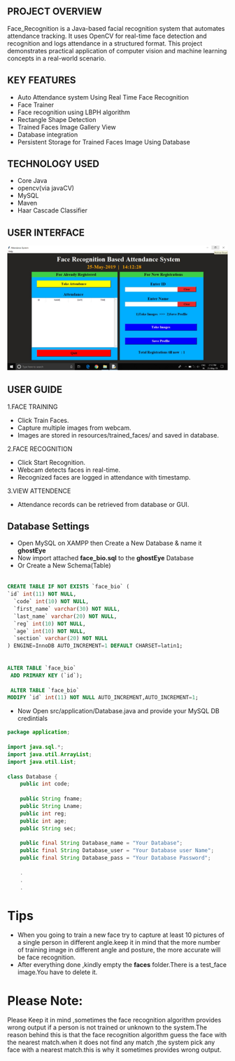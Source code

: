 
## PROJECT OVERVIEW

Face_Recognition is a Java-based facial recognition system that automates attendance tracking. It uses OpenCV for real-time face detection and recognition and logs attendance in a structured format. This project demonstrates practical application of computer vision and machine learning concepts in a real-world scenario.


## KEY FEATURES
* Auto Attendance system Using Real Time Face Recognition
* Face Trainer
* Face recognition using LBPH algorithm
* Rectangle Shape Detection
* Trained Faces Image Gallery View
* Database integration
* Persistent Storage for Trained Faces Image Using Database

## TECHNOLOGY USED
* Core Java
* opencv(via javaCV)
* MySQL
* Maven
* Haar Cascade Classifier
## USER INTERFACE
<img src="./src/appLayout.jpg" alt="ExoVisix UI" style="width: 700px;"/>



## USER GUIDE

 1.FACE TRAINING
* Click Train Faces.
* Capture multiple images from webcam.
* Images are stored in resources/trained_faces/ and saved in database.

 2.FACE RECOGNITION
* Click Start Recognition.
* Webcam detects faces in real-time.
* Recognized faces are logged in attendance with timestamp.

 3.VIEW ATTENDENCE
* Attendance records can be retrieved from database or GUI.
   


## Database Settings 
* Open MySQL on XAMPP then Create a New Database & name it **ghostEye** 
* Now import attached **face_bio.sql** to the  **ghostEye** Database
* Or Create a New Schema(Table)
```sql

CREATE TABLE IF NOT EXISTS `face_bio` (
`id` int(11) NOT NULL,
  `code` int(10) NOT NULL,
  `first_name` varchar(30) NOT NULL,
  `last_name` varchar(20) NOT NULL,
  `reg` int(10) NOT NULL,
  `age` int(10) NOT NULL,
  `section` varchar(20) NOT NULL
) ENGINE=InnoDB AUTO_INCREMENT=1 DEFAULT CHARSET=latin1;


ALTER TABLE `face_bio`
 ADD PRIMARY KEY (`id`);
 
 ALTER TABLE `face_bio`
MODIFY `id` int(11) NOT NULL AUTO_INCREMENT,AUTO_INCREMENT=1;

```

* Now Open src/application/Database.java and provide your MySQL DB credintials
```java
package application;

import java.sql.*;
import java.util.ArrayList;
import java.util.List;

class Database {
	public int code;

	public String fname;
	public String Lname;
	public int reg;
	public int age;
	public String sec;

	public final String Database_name = "Your Database";
	public final String Database_user = "Your Database user Name";
	public final String Database_pass = "Your Database Password";

	.
	.
	.
```


# Tips
* When you going to train a new face try to capture at least 10 pictures of a single person in different angle.keep it in mind that the more number of training image in different angle and posture, the more accurate will be  face recognition.
* After everything done ,kindly empty the **faces** folder.There is a test_face image.You have to delete it.

# Please Note:
Please Keep it in mind ,sometimes the face recognition algorithm provides wrong output if a person is not trained or unknown to the system.The reason behind this is that the face recognition algorithm guess the face with the nearest match.when it does not find any match ,the system pick any face with a nearest match.this is  why it sometimes provides wrong output.



       

 

